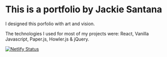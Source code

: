 # This is a portfolio by Jackie Santana

I designed this porfolio with art and vision.

The technologies I used for most of my projects were: React, Vanilla Javascript, Paper.js, Howler.js & jQuery.

[![Netlify Status](https://api.netlify.com/api/v1/badges/a312f6ee-b114-40fe-94d7-9827c6a018fa/deploy-status)](https://app.netlify.com/sites/devportfolio2/deploys)
